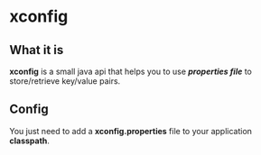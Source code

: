 # xconfig
## What it is
**xconfig** is a small java api that helps you to use ***properties file*** to store/retrieve key/value pairs.
## Config
You just need to add a **xconfig.properties** file to your application **classpath**.
